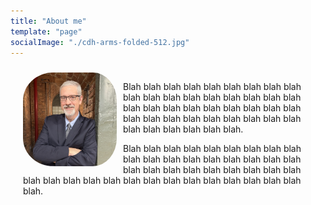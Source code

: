 ```yaml
---
title: "About me"
template: "page"
socialImage: "./cdh-arms-folded-512.jpg"
---
```


<div style="padding: 10px; 
            margin: 10px;">
	<img src="cdh-arms-folded-512.jpg" align="left" style="float:left;padding:0 10px 0 0; border-radius: 30%;" width="150px"/>
	<p>Blah blah blah blah blah blah blah blah blah blah blah blah blah blah blah blah blah blah blah blah blah blah blah blah blah blah blah blah blah blah blah blah blah blah blah blah blah blah blah blah blah blah.</p> 
	<p>Blah blah blah blah blah blah blah blah blah blah blah blah blah blah blah blah blah blah blah blah blah blah blah blah blah blah blah blah blah blah blah blah blah blah blah blah blah blah blah blah blah blah.</p> 
</div>
